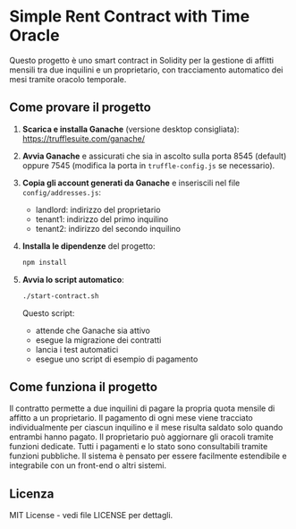 # Simple Rent Contract with Time Oracle

Questo progetto è uno smart contract in Solidity per la gestione di affitti mensili tra due inquilini e un proprietario, con tracciamento automatico dei mesi tramite oracolo temporale.

## Come provare il progetto

1. **Scarica e installa Ganache** (versione desktop consigliata):
   https://trufflesuite.com/ganache/

2. **Avvia Ganache** e assicurati che sia in ascolto sulla porta 8545 (default) oppure 7545 (modifica la porta in `truffle-config.js` se necessario).

3. **Copia gli account generati da Ganache** e inseriscili nel file `config/addresses.js`:
   - landlord: indirizzo del proprietario
   - tenant1: indirizzo del primo inquilino
   - tenant2: indirizzo del secondo inquilino

4. **Installa le dipendenze** del progetto:
   ```bash
   npm install
   ```

5. **Avvia lo script automatico**:
   ```bash
   ./start-contract.sh
   ```
   Questo script:
   - attende che Ganache sia attivo
   - esegue la migrazione dei contratti
   - lancia i test automatici
   - esegue uno script di esempio di pagamento

## Come funziona il progetto

Il contratto permette a due inquilini di pagare la propria quota mensile di affitto a un proprietario. Il pagamento di ogni mese viene tracciato individualmente per ciascun inquilino e il mese risulta saldato solo quando entrambi hanno pagato. Il proprietario può aggiornare gli oracoli tramite funzioni dedicate. Tutti i pagamenti e lo stato sono consultabili tramite funzioni pubbliche. Il sistema è pensato per essere facilmente estendibile e integrabile con un front-end o altri sistemi.

## Licenza

MIT License - vedi file LICENSE per dettagli.